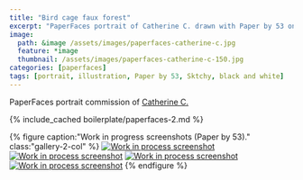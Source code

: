 ```yaml
---
title: "Bird cage faux forest"
excerpt: "PaperFaces portrait of Catherine C. drawn with Paper by 53 on an iPad."
image: 
  path: &image /assets/images/paperfaces-catherine-c.jpg 
  feature: *image
  thumbnail: /assets/images/paperfaces-catherine-c-150.jpg
categories: [paperfaces]
tags: [portrait, illustration, Paper by 53, Sktchy, black and white]
---
```


PaperFaces portrait commission of [Catherine C.](http://sktchy.com/4het8 )

{% include_cached boilerplate/paperfaces-2.md %}

{% figure caption:"Work in progress screenshots (Paper by 53)." class:"gallery-2-col" %}
[![Work in process screenshot](/assets/images/paperfaces-catherine-c-process-1-600.jpg)](/assets/images/paperfaces-catherine-c-process-1-lg.jpg)
[![Work in process screenshot](/assets/images/paperfaces-catherine-c-process-2-600.jpg)](/assets/images/paperfaces-catherine-c-process-2-lg.jpg)
[![Work in process screenshot](/assets/images/paperfaces-catherine-c-process-3-600.jpg)](/assets/images/paperfaces-catherine-c-process-3-lg.jpg)
[![Work in process screenshot](/assets/images/paperfaces-catherine-c-process-4-600.jpg)](/assets/images/paperfaces-catherine-c-process-4-lg.jpg)
{% endfigure %}
